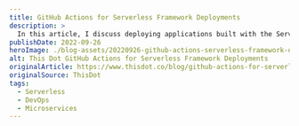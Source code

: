 ```yaml
---
title: GitHub Actions for Serverless Framework Deployments
description: >
  In this article, I discuss deploying applications built with the Serverless Framework and Nx utilizing GitHub Actions and some of the reasons you may want to consider using this strategy.
publishDate: 2022-09-26
heroImage: ./blog-assets/20220926-github-actions-serverless-framework-deploys.webp
alt: This Dot GitHub Actions for Serverless Framework Deployments
originalArticle: https://www.thisdot.co/blog/github-actions-for-serverless-framework-deployments
originalSource: ThisDot
tags:
  - Serverless
  - DevOps
  - Microservices
---
```

